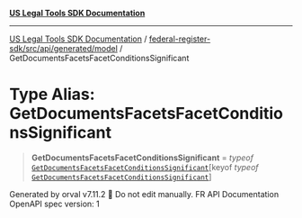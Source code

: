 [**US Legal Tools SDK Documentation**](../../../../../../README.md)

***

[US Legal Tools SDK Documentation](../../../../../../README.md) / [federal-register-sdk/src/api/generated/model](../README.md) / GetDocumentsFacetsFacetConditionsSignificant

# Type Alias: GetDocumentsFacetsFacetConditionsSignificant

> **GetDocumentsFacetsFacetConditionsSignificant** = *typeof* [`GetDocumentsFacetsFacetConditionsSignificant`](../variables/GetDocumentsFacetsFacetConditionsSignificant.md)\[keyof *typeof* [`GetDocumentsFacetsFacetConditionsSignificant`](../variables/GetDocumentsFacetsFacetConditionsSignificant.md)\]

Generated by orval v7.11.2 🍺
Do not edit manually.
FR API Documentation
OpenAPI spec version: 1
